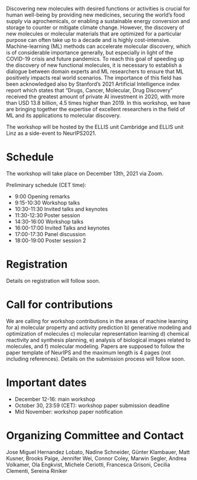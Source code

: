 Discovering new molecules with desired functions or activities is crucial for human well-being by providing new medicines, securing the world’s food supply via agrochemicals, or enabling a sustainable energy conversion and storage to counter or mitigate climate change. However, the discovery of new molecules or molecular materials that are optimized for a particular purpose can often take up to a decade and is highly cost-intensive. Machine-learning (ML) methods can accelerate molecular discovery, which is of considerable importance generally, but especially in light of the COVID-19 crisis and future pandemics. To reach this goal of speeding up the discovery of new functional molecules, it is necessary to establish a dialogue between domain experts and ML researchers to ensure that ML positively impacts real world scenarios. The importance of this field has been acknowledged also by Stanford’s 2021 Artificial Intelligence index report which states that “Drugs, Cancer, Molecular, Drug Discovery” received the greatest amount of private AI investment in 2020, with more than USD 13.8 billion, 4.5 times higher than 2019. In this workshop, we have are bringing together the expertise of excellent researchers in the field of ML and its applications to molecular discovery. 

The workshop will be hosted by the ELLIS unit Cambridge and ELLIS unit Linz as a side-event to NeurIPS2021.

# Schedule
The workshop will take place on December 13th, 2021 via Zoom.

Preliminary schedule (CET time):

 - 9:00 Opening remarks
 - 9:15-10:30 Workshop talks 
 - 10:30-11:30 Invited talks and keynotes 
 - 11:30-12:30 Poster session 
 - 14:30-16:00 Workshop talks 
 - 16:00-17:00 Invited Talks and keynotes 
 - 17:00-17:30 Panel discussion 
 - 18:00-19:00 Poster session 2 


# Registration
Details on registration will follow soon. 

# Call for contributions
We are calling for workshop contributions in the areas of
machine learning for 
a) molecular property and activity prediction
b) generative modeling and optimization of molecules
c) molecular representation learning
d) chemical reactivity and synthesis planning, 
e) analysis of biological images related to molecules, and
f) molecular modeling. 
Papers are supposed to follow the paper template of NeurIPS and the maximum length 
is 4 pages (not including references). Details on the submission process will follow soon. 

# Important dates
 - December 12-16: main workshop
 - October 30, 23:59 (CET): workshop paper submission deadline
 - Mid November: workshop paper notification

# Organizing Committee and Contact
Jose Miguel Hernandez Lobato, Nadine Schneider, Günter Klambauer, Matt Kusner, Brooks Paige, Jennifer Wei, 
Connor Coley, Marwin Segler, Andrea Volkamer, Ola Engkvist, Michele Ceriotti, Francesca Grisoni, Cecilia Clementi,
Sereina Riniker


